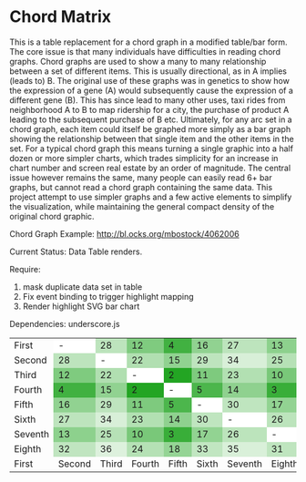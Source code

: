 Chord Matrix
===============

This is a table replacement for a chord graph in a modified table/bar form. The core issue is that many individuals have
difficulties in reading chord graphs. Chord graphs are used to show a many to many relationship between a set of
different items. This is usually directional, as in A implies (leads to) B. The original use of these graphs was in
genetics to show how the expression of a gene (A) would subsequently cause the expression of a different gene (B).
This has since lead to many other uses, taxi rides from neighborhood A to B to map ridership for a city, the purchase
of product A leading to the subsequent purchase of B etc. Ultimately, for any arc set in a chord graph, each item
could itself be graphed more simply as a bar graph showing the relationship between that single item and the other
items in the set. For a typical chord graph this means turning a single graphic into a half dozen or more simpler
charts, which trades simplicity for an increase in chart number and screen real estate by an order of magnitude.
  The central issue however remains the same, many people can easily read 6+ bar graphs, but cannot read
a chord graph containing the same data. This project attempt to use simpler graphs and a few active elements to
simplify the visualization, while maintaining the general compact density of the original chord graphic.

Chord Graph Example: http://bl.ocks.org/mbostock/4062006


Current Status: Data Table renders.

Require:
1) mask duplicate data set in table
2) Fix event binding to trigger highlight mapping
3) Render highlight SVG bar chart

Dependencies: underscore.js

<table class="matrix"><tr class="value tableRow" id="matrix_0"><td class="left">First</td><td class="right" style="background-color: rgb(255, 255, 255);">-</td><td class="right" style="background-color: rgb(189, 228, 189);">28</td><td class="right" style="background-color: rgb(127, 203, 127);">12</td><td class="right" style="background-color: rgb(65, 177, 65);">4</td><td class="right" style="background-color: rgb(145, 210, 145);">16</td><td class="right" style="background-color: rgb(189, 228, 189);">27</td><td class="right" style="background-color: rgb(141, 209, 141);">13</td><td class="right" style="background-color: rgb(192, 229, 192);">32</td><td class="right" style="background-color: rgb(104, 193, 104);">8</td></tr><tr class="value tableRow" id="matrix_1"><td class="left">Second</td><td class="left" style="background-color: rgb(189, 228, 189);">28</td><td class="right" style="background-color: rgb(255, 255, 255);">-</td><td class="right" style="background-color: rgb(177, 223, 177);">22</td><td class="right" style="background-color: rgb(145, 210, 145);">15</td><td class="right" style="background-color: rgb(190, 228, 190);">29</td><td class="right" style="background-color: rgb(216, 239, 216);">34</td><td class="right" style="background-color: rgb(182, 225, 182);">25</td><td class="right" style="background-color: rgb(221, 241, 221);">36</td><td class="right" style="background-color: rgb(168, 219, 168);">19</td></tr><tr class="value tableRow" id="matrix_2"><td class="left">Third</td><td class="left" style="background-color: rgb(127, 203, 127);">12</td><td class="left" style="background-color: rgb(177, 223, 177);">22</td><td class="right" style="background-color: rgb(255, 255, 255);">-</td><td class="right" style="background-color: rgb(35, 165, 35);">2</td><td class="right" style="background-color: rgb(126, 202, 126);">11</td><td class="right" style="background-color: rgb(178, 224, 178);">23</td><td class="right" style="background-color: rgb(121, 200, 121);">10</td><td class="right" style="background-color: rgb(181, 225, 181);">24</td><td class="right" style="background-color: rgb(81, 184, 81);">6</td></tr><tr class="value tableRow" id="matrix_3"><td class="left">Fourth</td><td class="left" style="background-color: rgb(65, 177, 65);">4</td><td class="left" style="background-color: rgb(145, 210, 145);">15</td><td class="left" style="background-color: rgb(35, 165, 35);">2</td><td class="right" style="background-color: rgb(255, 255, 255);">-</td><td class="right" style="background-color: rgb(76, 182, 76);">5</td><td class="right" style="background-color: rgb(143, 209, 143);">14</td><td class="right" style="background-color: rgb(57, 174, 57);">3</td><td class="right" style="background-color: rgb(149, 212, 149);">18</td><td class="right" style="background-color: rgb(0, 151, 0);">1</td></tr><tr class="value tableRow" id="matrix_4"><td class="left">Fifth</td><td class="left" style="background-color: rgb(145, 210, 145);">16</td><td class="left" style="background-color: rgb(190, 228, 190);">29</td><td class="left" style="background-color: rgb(126, 202, 126);">11</td><td class="left" style="background-color: rgb(76, 182, 76);">5</td><td class="right" style="background-color: rgb(255, 255, 255);">-</td><td class="right" style="background-color: rgb(191, 229, 191);">30</td><td class="right" style="background-color: rgb(146, 211, 146);">17</td><td class="right" style="background-color: rgb(193, 230, 193);">33</td><td class="right" style="background-color: rgb(116, 198, 116);">9</td></tr><tr class="value tableRow" id="matrix_5"><td class="left">Sixth</td><td class="left" style="background-color: rgb(189, 228, 189);">27</td><td class="left" style="background-color: rgb(216, 239, 216);">34</td><td class="left" style="background-color: rgb(178, 224, 178);">23</td><td class="left" style="background-color: rgb(143, 209, 143);">14</td><td class="left" style="background-color: rgb(191, 229, 191);">30</td><td class="right" style="background-color: rgb(255, 255, 255);">-</td><td class="right" style="background-color: rgb(188, 228, 188);">26</td><td class="right" style="background-color: rgb(217, 240, 217);">35</td><td class="right" style="background-color: rgb(168, 220, 168);">20</td></tr><tr class="value tableRow" id="matrix_6"><td class="left">Seventh</td><td class="left" style="background-color: rgb(141, 209, 141);">13</td><td class="left" style="background-color: rgb(182, 225, 182);">25</td><td class="left" style="background-color: rgb(121, 200, 121);">10</td><td class="left" style="background-color: rgb(57, 174, 57);">3</td><td class="left" style="background-color: rgb(146, 211, 146);">17</td><td class="left" style="background-color: rgb(188, 228, 188);">26</td><td class="right" style="background-color: rgb(255, 255, 255);">-</td><td class="right" style="background-color: rgb(191, 229, 191);">31</td><td class="right" style="background-color: rgb(103, 193, 103);">7</td></tr><tr class="value tableRow" id="matrix_7"><td class="left">Eighth</td><td class="left" style="background-color: rgb(192, 229, 192);">32</td><td class="left" style="background-color: rgb(221, 241, 221);">36</td><td class="left" style="background-color: rgb(181, 225, 181);">24</td><td class="left" style="background-color: rgb(149, 212, 149);">18</td><td class="left" style="background-color: rgb(193, 230, 193);">33</td><td class="left" style="background-color: rgb(217, 240, 217);">35</td><td class="left" style="background-color: rgb(191, 229, 191);">31</td><td class="right" style="background-color: rgb(255, 255, 255);">-</td><td class="right" style="background-color: rgb(173, 222, 173);">21</td></tr><tr><td class="xaxis left">First</td><td class="xaxis left">Second</td><td class="xaxis left">Third</td><td class="xaxis left">Fourth</td><td class="xaxis left">Fifth</td><td class="xaxis left">Sixth</td><td class="xaxis left">Seventh</td><td class="xaxis left">Eighth</td><td class="xaxis left">Ninth</td></tr></table>